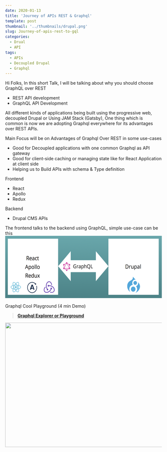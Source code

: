 ```yaml
---
date: 2020-01-13
title: 'Journey of APIs REST & Graphql'
template: post
thumbnail: '../thumbnails/drupal.png'
slug: Journey-of-apis-rest-to-gql
categories:
  - Drual
  - API
tags:
  - APIs
  - Decoupled Drupal
  - Graphql
---
```


Hi Folks,
In this short Talk, I will be talking about why you should choose GraphQL over REST 

* REST API development
* GraphQL API Development 

All different kinds of applications being built using the progressive web, decoupled Drupal or Using JAM Stack (Gatsby), One thing which is common is now we are adopting Graphql everywhere for its advantages over REST APIs.

Main Focus will be on Advantages of Graphql Over REST in some use-cases

* Good for Decoupled applications with one common Graphql as API gateway 
* Good for client-side caching or managing state like for React Application at client side
* Helping us to Build APIs with schema & Type definition

Frontend
* React
* Apollo
* Redux

Backend
* Drupal CMS APIs

The frontend talks to the backend using GraphQL, simple use-case can be this 
<img class="cp t u fy ak" src="../thumbnails/arch.png" width="600" height="200" role="presentation"/>

Graphql Cool Playground (4 min Demo)
> [**Graphql Explorer or Playground**]()

<img class="cp t u fy ak" src="https://miro.medium.com/max/3600/1*A1eQh4GlSP0Rjnt_u2VifQ.png" width="800" height="400" role="presentation"/>

